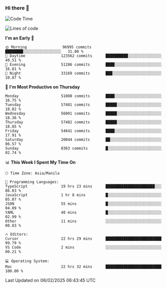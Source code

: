 ### Hi there 👋

<!--START_SECTION:waka-->
![Code Time](http://img.shields.io/badge/Code%20Time-5%2C831%20hrs%2042%20mins-blue)

![Lines of code](https://img.shields.io/badge/From%20Hello%20World%20I%27ve%20Written-118.5%20million%20lines%20of%20code-blue)

**I'm an Early 🐤** 

```text
🌞 Morning                96995 commits       ████████░░░░░░░░░░░░░░░░░   31.80 % 
🌆 Daytime                123562 commits      ██████████░░░░░░░░░░░░░░░   40.51 % 
🌃 Evening                51286 commits       ████░░░░░░░░░░░░░░░░░░░░░   16.81 % 
🌙 Night                  33169 commits       ███░░░░░░░░░░░░░░░░░░░░░░   10.87 % 
```
📅 **I'm Most Productive on Thursday** 

```text
Monday                   51080 commits       ████░░░░░░░░░░░░░░░░░░░░░   16.75 % 
Tuesday                  57401 commits       █████░░░░░░░░░░░░░░░░░░░░   18.82 % 
Wednesday                56001 commits       █████░░░░░░░░░░░░░░░░░░░░   18.36 % 
Thursday                 57482 commits       █████░░░░░░░░░░░░░░░░░░░░   18.85 % 
Friday                   54641 commits       ████░░░░░░░░░░░░░░░░░░░░░   17.91 % 
Saturday                 20044 commits       ██░░░░░░░░░░░░░░░░░░░░░░░   06.57 % 
Sunday                   8363 commits        █░░░░░░░░░░░░░░░░░░░░░░░░   02.74 % 
```


📊 **This Week I Spent My Time On** 

```text
🕑︎ Time Zone: Asia/Manila

💬 Programming Languages: 
TypeScript               19 hrs 23 mins      ██████████████████████░░░   86.03 % 
JavaScript               1 hr 8 mins         █░░░░░░░░░░░░░░░░░░░░░░░░   05.07 % 
JSON                     55 mins             █░░░░░░░░░░░░░░░░░░░░░░░░   04.09 % 
YAML                     40 mins             █░░░░░░░░░░░░░░░░░░░░░░░░   02.99 % 
Other                    11 mins             ░░░░░░░░░░░░░░░░░░░░░░░░░   00.83 % 

🔥 Editors: 
Cursor                   22 hrs 29 mins      █████████████████████████   99.79 % 
VS Code                  2 mins              ░░░░░░░░░░░░░░░░░░░░░░░░░   00.21 % 

💻 Operating System: 
Mac                      22 hrs 32 mins      █████████████████████████   100.00 % 
```


 Last Updated on 06/02/2025 06:43:45 UTC
<!--END_SECTION:waka-->


<!--
**rad182/rad182** is a ✨ _special_ ✨ repository because its `README.md` (this file) appears on your GitHub profile.

Here are some ideas to get you started:

- 🔭 I’m currently working on ...
- 🌱 I’m currently learning ...
- 👯 I’m looking to collaborate on ...
- 🤔 I’m looking for help with ...
- 💬 Ask me about ...
- 📫 How to reach me: ...
- 😄 Pronouns: ...
- ⚡ Fun fact: ...
-->

